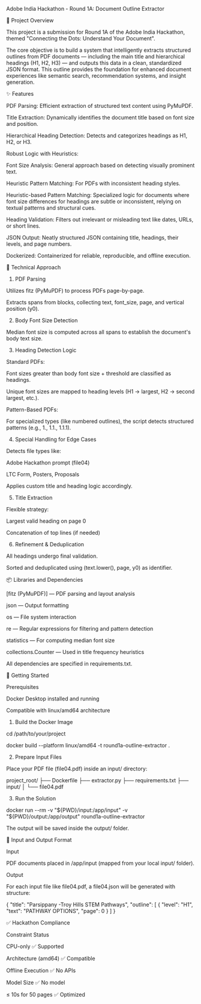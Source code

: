 Adobe India Hackathon - Round 1A: Document Outline Extractor

📄 Project Overview

This project is a submission for Round 1A of the Adobe India Hackathon, themed "Connecting the Dots: Understand Your Document".

The core objective is to build a system that intelligently extracts structured outlines from PDF documents — including the main title and hierarchical headings (H1, H2, H3) — and outputs this data in a clean, standardized JSON format. This outline provides the foundation for enhanced document experiences like semantic search, recommendation systems, and insight generation.

✨ Features

PDF Parsing: Efficient extraction of structured text content using PyMuPDF.

Title Extraction: Dynamically identifies the document title based on font size and position.

Hierarchical Heading Detection: Detects and categorizes headings as H1, H2, or H3.

Robust Logic with Heuristics:

Font Size Analysis: General approach based on detecting visually prominent text.

Heuristic Pattern Matching: For PDFs with inconsistent heading styles.

Heuristic-based Pattern Matching: Specialized logic for documents where font size differences for headings are subtle or inconsistent, relying on textual patterns and structural cues.

Heading Validation: Filters out irrelevant or misleading text like dates, URLs, or short lines.

JSON Output: Neatly structured JSON containing title, headings, their levels, and page numbers.

Dockerized: Containerized for reliable, reproducible, and offline execution.

🧠 Technical Approach

1. PDF Parsing

Utilizes fitz (PyMuPDF) to process PDFs page-by-page.

Extracts spans from blocks, collecting text, font_size, page, and vertical position (y0).

2. Body Font Size Detection

Median font size is computed across all spans to establish the document's body text size.

3. Heading Detection Logic

Standard PDFs:

Font sizes greater than body font size + threshold are classified as headings.

Unique font sizes are mapped to heading levels (H1 → largest, H2 → second largest, etc.).

Pattern-Based PDFs:

For specialized types (like numbered outlines), the script detects structured patterns (e.g., 1., 1.1., 1.1.1).

4. Special Handling for Edge Cases

Detects file types like:

Adobe Hackathon prompt (file04)

LTC Form, Posters, Proposals

Applies custom title and heading logic accordingly.

5. Title Extraction

Flexible strategy:

Largest valid heading on page 0

Concatenation of top lines (if needed)

6. Refinement & Deduplication

All headings undergo final validation.

Sorted and deduplicated using (text.lower(), page, y0) as identifier.

📦 Libraries and Dependencies

[fitz (PyMuPDF)] — PDF parsing and layout analysis

json — Output formatting

os — File system interaction

re — Regular expressions for filtering and pattern detection

statistics — For computing median font size

collections.Counter — Used in title frequency heuristics

All dependencies are specified in requirements.txt.

🚀 Getting Started

Prerequisites

Docker Desktop installed and running

Compatible with linux/amd64 architecture

1. Build the Docker Image

cd /path/to/your/project

docker build --platform linux/amd64 -t round1a-outline-extractor .

2. Prepare Input Files

Place your PDF file (file04.pdf) inside an input/ directory:

project_root/
├── Dockerfile
├── extractor.py
├── requirements.txt
├── input/
│   └── file04.pdf

3. Run the Solution

docker run --rm -v "${PWD}/input:/app/input" -v "${PWD}/output:/app/output" round1a-outline-extractor

The output will be saved inside the output/ folder.

📁 Input and Output Format

Input

PDF documents placed in /app/input (mapped from your local input/ folder).

Output

For each input file like file04.pdf, a file04.json will be generated with structure:

{
  "title": "Parsippany -Troy Hills STEM Pathways",
  "outline": [
    { "level": "H1", "text": "PATHWAY OPTIONS", "page": 0 }
  ]
}

✅ Hackathon Compliance

Constraint                       Status

CPU-only                       ✅ Supported

Architecture (amd64)           ✅ Compatible

Offline Execution              ✅ No APIs

Model Size                     ✅ No model

≤ 10s for 50 pages             ✅ Optimized
